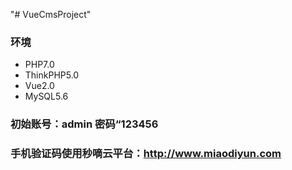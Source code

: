 "# VueCmsProject" 
### 环境
* PHP7.0
* ThinkPHP5.0
* Vue2.0
* MySQL5.6

### 初始账号：admin 密码“123456

### 手机验证码使用秒嘀云平台：http://www.miaodiyun.com
